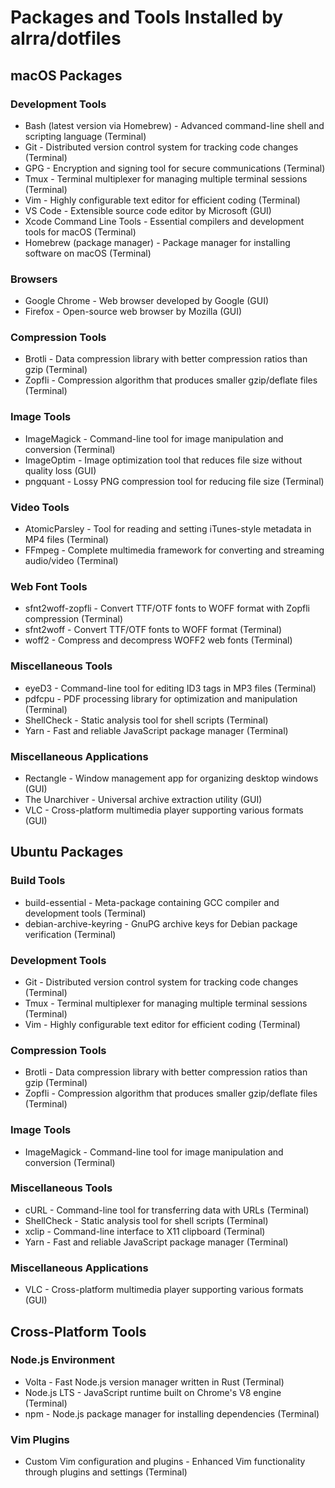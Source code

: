 # Packages and Tools Installed by alrra/dotfiles

## macOS Packages

### Development Tools
* Bash (latest version via Homebrew) - Advanced command-line shell and scripting language (Terminal)
* Git - Distributed version control system for tracking code changes (Terminal)
* GPG - Encryption and signing tool for secure communications (Terminal)
* Tmux - Terminal multiplexer for managing multiple terminal sessions (Terminal)
* Vim - Highly configurable text editor for efficient coding (Terminal)
* VS Code - Extensible source code editor by Microsoft (GUI)
* Xcode Command Line Tools - Essential compilers and development tools for macOS (Terminal)
* Homebrew (package manager) - Package manager for installing software on macOS (Terminal)

### Browsers
* Google Chrome - Web browser developed by Google (GUI)
* Firefox - Open-source web browser by Mozilla (GUI)

### Compression Tools
* Brotli - Data compression library with better compression ratios than gzip (Terminal)
* Zopfli - Compression algorithm that produces smaller gzip/deflate files (Terminal)

### Image Tools
* ImageMagick - Command-line tool for image manipulation and conversion (Terminal)
* ImageOptim - Image optimization tool that reduces file size without quality loss (GUI)
* pngquant - Lossy PNG compression tool for reducing file size (Terminal)

### Video Tools
* AtomicParsley - Tool for reading and setting iTunes-style metadata in MP4 files (Terminal)
* FFmpeg - Complete multimedia framework for converting and streaming audio/video (Terminal)

### Web Font Tools
* sfnt2woff-zopfli - Convert TTF/OTF fonts to WOFF format with Zopfli compression (Terminal)
* sfnt2woff - Convert TTF/OTF fonts to WOFF format (Terminal)
* woff2 - Compress and decompress WOFF2 web fonts (Terminal)

### Miscellaneous Tools
* eyeD3 - Command-line tool for editing ID3 tags in MP3 files (Terminal)
* pdfcpu - PDF processing library for optimization and manipulation (Terminal)
* ShellCheck - Static analysis tool for shell scripts (Terminal)
* Yarn - Fast and reliable JavaScript package manager (Terminal)

### Miscellaneous Applications
* Rectangle - Window management app for organizing desktop windows (GUI)
* The Unarchiver - Universal archive extraction utility (GUI)
* VLC - Cross-platform multimedia player supporting various formats (GUI)

## Ubuntu Packages

### Build Tools
* build-essential - Meta-package containing GCC compiler and development tools (Terminal)
* debian-archive-keyring - GnuPG archive keys for Debian package verification (Terminal)

### Development Tools
* Git - Distributed version control system for tracking code changes (Terminal)
* Tmux - Terminal multiplexer for managing multiple terminal sessions (Terminal)
* Vim - Highly configurable text editor for efficient coding (Terminal)

### Compression Tools
* Brotli - Data compression library with better compression ratios than gzip (Terminal)
* Zopfli - Compression algorithm that produces smaller gzip/deflate files (Terminal)

### Image Tools
* ImageMagick - Command-line tool for image manipulation and conversion (Terminal)

### Miscellaneous Tools
* cURL - Command-line tool for transferring data with URLs (Terminal)
* ShellCheck - Static analysis tool for shell scripts (Terminal)
* xclip - Command-line interface to X11 clipboard (Terminal)
* Yarn - Fast and reliable JavaScript package manager (Terminal)

### Miscellaneous Applications
* VLC - Cross-platform multimedia player supporting various formats (GUI)

## Cross-Platform Tools

### Node.js Environment
* Volta - Fast Node.js version manager written in Rust (Terminal)
* Node.js LTS - JavaScript runtime built on Chrome's V8 engine (Terminal)
* npm - Node.js package manager for installing dependencies (Terminal)

### Vim Plugins
* Custom Vim configuration and plugins - Enhanced Vim functionality through plugins and settings (Terminal)